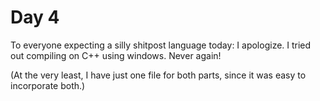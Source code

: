 # Day 4

To everyone expecting a silly shitpost language today: I apologize. I tried out compiling on C++ using windows. Never again!

(At the very least, I have just one file for both parts, since it was easy to incorporate both.)
